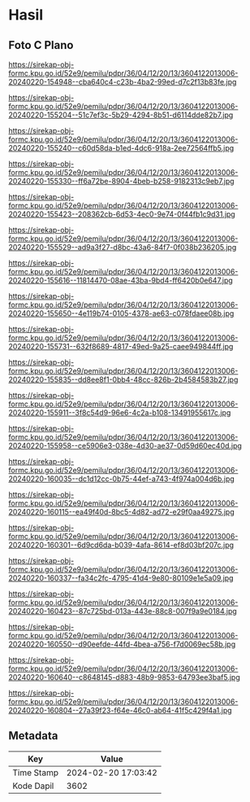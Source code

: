# Hasil

## Foto C Plano

https://sirekap-obj-formc.kpu.go.id/52e9/pemilu/pdpr/36/04/12/20/13/3604122013006-20240220-154948--cba640c4-c23b-4ba2-99ed-d7c2f13b83fe.jpg

https://sirekap-obj-formc.kpu.go.id/52e9/pemilu/pdpr/36/04/12/20/13/3604122013006-20240220-155204--51c7ef3c-5b29-4294-8b51-d6114dde82b7.jpg

https://sirekap-obj-formc.kpu.go.id/52e9/pemilu/pdpr/36/04/12/20/13/3604122013006-20240220-155240--c60d58da-b1ed-4dc6-918a-2ee72564ffb5.jpg

https://sirekap-obj-formc.kpu.go.id/52e9/pemilu/pdpr/36/04/12/20/13/3604122013006-20240220-155330--ff6a72be-8904-4beb-b258-9182313c9eb7.jpg

https://sirekap-obj-formc.kpu.go.id/52e9/pemilu/pdpr/36/04/12/20/13/3604122013006-20240220-155423--208362cb-6d53-4ec0-9e74-0f44fb1c9d31.jpg

https://sirekap-obj-formc.kpu.go.id/52e9/pemilu/pdpr/36/04/12/20/13/3604122013006-20240220-155529--ad9a3f27-d8bc-43a6-84f7-0f038b236205.jpg

https://sirekap-obj-formc.kpu.go.id/52e9/pemilu/pdpr/36/04/12/20/13/3604122013006-20240220-155616--11814470-08ae-43ba-9bd4-ff6420b0e647.jpg

https://sirekap-obj-formc.kpu.go.id/52e9/pemilu/pdpr/36/04/12/20/13/3604122013006-20240220-155650--4e119b74-0105-4378-ae63-c078fdaee08b.jpg

https://sirekap-obj-formc.kpu.go.id/52e9/pemilu/pdpr/36/04/12/20/13/3604122013006-20240220-155731--632f8689-4817-49ed-9a25-caee949844ff.jpg

https://sirekap-obj-formc.kpu.go.id/52e9/pemilu/pdpr/36/04/12/20/13/3604122013006-20240220-155835--dd8ee8f1-0bb4-48cc-826b-2b4584583b27.jpg

https://sirekap-obj-formc.kpu.go.id/52e9/pemilu/pdpr/36/04/12/20/13/3604122013006-20240220-155911--3f8c54d9-96e6-4c2a-b108-13491955617c.jpg

https://sirekap-obj-formc.kpu.go.id/52e9/pemilu/pdpr/36/04/12/20/13/3604122013006-20240220-155958--ce5906e3-038e-4d30-ae37-0d59d60ec40d.jpg

https://sirekap-obj-formc.kpu.go.id/52e9/pemilu/pdpr/36/04/12/20/13/3604122013006-20240220-160035--dc1d12cc-0b75-44ef-a743-4f974a004d6b.jpg

https://sirekap-obj-formc.kpu.go.id/52e9/pemilu/pdpr/36/04/12/20/13/3604122013006-20240220-160115--ea49f40d-8bc5-4d82-ad72-e29f0aa49275.jpg

https://sirekap-obj-formc.kpu.go.id/52e9/pemilu/pdpr/36/04/12/20/13/3604122013006-20240220-160301--6d9cd6da-b039-4afa-8614-ef8d03bf207c.jpg

https://sirekap-obj-formc.kpu.go.id/52e9/pemilu/pdpr/36/04/12/20/13/3604122013006-20240220-160337--fa34c2fc-4795-41d4-9e80-80109e1e5a09.jpg

https://sirekap-obj-formc.kpu.go.id/52e9/pemilu/pdpr/36/04/12/20/13/3604122013006-20240220-160423--87c725bd-013a-443e-88c8-007f9a9e0184.jpg

https://sirekap-obj-formc.kpu.go.id/52e9/pemilu/pdpr/36/04/12/20/13/3604122013006-20240220-160550--d90eefde-44fd-4bea-a756-f7d0069ec58b.jpg

https://sirekap-obj-formc.kpu.go.id/52e9/pemilu/pdpr/36/04/12/20/13/3604122013006-20240220-160640--c8648145-d883-48b9-9853-64793ee3baf5.jpg

https://sirekap-obj-formc.kpu.go.id/52e9/pemilu/pdpr/36/04/12/20/13/3604122013006-20240220-160804--27a39f23-f64e-46c0-ab64-41f5c429f4a1.jpg


## Metadata

| Key        | Value               |
| ---------- | ------------------- |
| Time Stamp | 2024-02-20 17:03:42 |
| Kode Dapil | 3602                |



